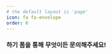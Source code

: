 ```yaml
---
# the default layout is 'page'
icon: fa fa-envelope
order: 6
---
```


### 하기 폼을 통해 무엇이든 문의해주세요!


<div style="position: relative; width: 100%; padding-top: 5%; height: 0;">
  <iframe data-tally-src="https://tally.so/embed/3Xq50O?alignLeft=1&hideTitle=1&transparentBackground=0&dynamicHeight=1" loading="lazy" width="100%" height="100%" frameborder="0" marginheight="0" marginwidth="0" title="Blog Contact us"></iframe>
<script>var d=document,w="https://tally.so/widgets/embed.js",v=function(){"undefined"!=typeof Tally?Tally.loadEmbeds():d.querySelectorAll("iframe[data-tally-src]:not([src])").forEach((function(e){e.src=e.dataset.tallySrc}))};if("undefined"!=typeof Tally)v();else if(d.querySelector('script[src="'+w+'"]')==null){var s=d.createElement("script");s.src=w,s.onload=v,s.onerror=v,d.body.appendChild(s);}</script>

</div>